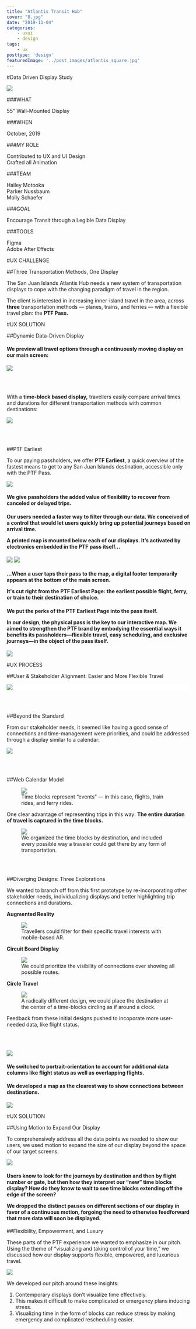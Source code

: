 ```yaml
---
title: "Atlantis Transit Hub"
cover: "8.jpg"
date: "2019-11-04"
categories:
    - uxui
    - design
tags:
    - ux
posttype: 'design'
featuredImage: '../post_images/atlantis_square.jpg'
---
```


#Data Driven Display Study

<cover-img>

<img src="../post_images/atlantis/atlantis_mockup.jpg">

</cover-img>

<design-meta>

###WHAT

55" Wall-Mounted Display

###WHEN

October, 2019

###MY ROLE

Contributed to UX and UI Design\
Crafted all Animation

###TEAM

Hailey Motooka\
Parker Nussbaum\
Molly Schaefer

###GOAL

Encourage Transit through a Legible Data Display

###TOOLS

Figma\
Adobe After Effects

</design-meta>

<grid-container>

#UX CHALLENGE

##Three Transportation Methods, One Display

The San Juan Islands Atlantis Hub needs a new system of transportation displays to cope with the changing paradigm of travel in the region.

The client is interested in increasing inner-island travel in the area, across **three** transportation methods — planes, trains, and ferries — with a flexible travel plan: the **PTF Pass.**


#UX SOLUTION

##Dynamic Data-Driven Display

<!-- For all our users, we present 12 hours of travel options in our main screen.

For our paying passholders, we show them a special planning page and map-based interaction to streamline their journeys. -->

<text-pair>

<h4>

We preview all travel options through a continuously moving display on our main screen:

</h4>

<img src="../post_images/atlantis/excerpt.gif">

</text-pair>

<!-- `youtube: https://youtu.be/1Ybu5603k_w` -->

<br><br>

With a **time-block based display,** travellers easily compare arrival times and durations for different transportation methods with common destinations:

<img src="../post_images/atlantis/victoria_closeup.png">

<br><br>

##PTF Earliest

To our paying passholders, we offer **PTF Earliest**, a quick overview of the fastest means to get to any San Juan Islands destination, accessible only with the PTF Pass.

<img-pair>

<img src="../post_images/atlantis/earliest_transition.gif">

<h4>

We give passholders the added value of **flexibility** to recover from canceled or delayed trips.

</h4>

</img-pair>

<text-pair>

<h4>

Our users needed a faster way to filter through our data. We conceived of a control that would let users quickly bring up potential journeys based on arrival time.

A printed map is mounted below each of our displays. It’s activated by electronics embedded in the PTF pass itself...

</h4>

<img src="../post_images/atlantis/itinerary_planner.jpg">

</text-pair>

<img-pair>

<img src="../post_images/atlantis/earliest.gif">

<h4>

...When a user taps their pass to the map, a digital footer temporarily appears at the bottom of the main screen.

It's cut right from the PTF Earliest Page: the earliest possible flight, ferry, or train to their destination of choice.

</h4>

</img-pair>

<text-pair>

<h4>

We put the perks of the PTF Earliest Page into the pass itself.

In our design, the physical pass is the key to our interactive map. We aimed to strengthen the PTF brand by embodying the essential ways it benefits its passholders—fliexible travel, easy scheduling, and exclusive journeys—in the object of the pass itself.

</h4>

<img src="../post_images/atlantis/ptf_pass2.png">

</text-pair>


#UX PROCESS

##User & Stakeholder Alignment: Easier and More Flexible Travel

<div style="background:white;border-radius:10px">
<img src="../post_images/atlantis/stakeholder_map.png" style="background:white">
</div>



<!-- To prioritize flexibility, we decided it was key to incorporate all three forms of transportation into our display.


We built our display by first modelling the existing data, which fell into categories that differed for each transportation method:

<img src="../post_images/atlantis/what_is1.png">

We identified categories common across planes, trains, and ferries that were useful for the **functions** of everyday transit, and we selected a few others that contributed to a sense of **connectivity.**

<img src="../post_images/atlantis/what_is2.png"> -->

<br><br>

##Beyond the Standard

From our stakeholder needs, it seemed like having a good sense of connections and time-management were priorities, and could be addressed through a display similar to a calendar:

<img src="../post_images/atlantis/what_could_be.jpg">

<br><br>

##Web Calendar Model

<figure>
<img src="../post_images/atlantis/iteration1.jpg">
<figcaption>Time blocks represent “events” — in this case, flights, train rides, and ferry rides.</figcaption>
</figure>


One clear advantage of representing trips in this way: **The entire duration of travel is captured in the time blocks.** 

<figure>
<img src="../post_images/atlantis/iteration1_closeup.png">
<figcaption>We organized the time blocks by destination, and included every possible way a traveler could get there by any form of transportation.</figcaption>
</figure>

<br><br>

##Diverging Designs: Three Explorations

We wanted to branch off from this first prototype by re-incorporating other stakeholder needs, individualizing displays and better highlighting trip connections and durations.

**Augmented Reality**

<figure>
<img src="../post_images/atlantis/exploration1.jpg">
<figcaption>Travellers could filter for their specific travel interests with mobile-based AR.</figcaption>
</figure>


**Circuit Board Display**

<figure>
<img src="../post_images/atlantis/exploration2.jpg">
<figcaption>We could prioritize the visibility of connections over showing all possible routes.</figcaption>
</figure>

**Circle Travel**

<figure>
<img src="../post_images/atlantis/exploration3.jpg">
<figcaption>A radically different design, we could place the destination at the center of a time-blocks circling as if around a clock.</figcaption>
</figure>

Feedback from these initial designs pushed to incoporate more user-needed data, like flight status.

<br><br>

<img-pair>

<img src="../post_images/atlantis/iteration3.jpg">

<h4>

We switched to portrait-orientation to account for additional data columns like flight status as well as overlapping flights.

</h4>

</img-pair>

<text-pair>

<h4>

We developed a map as the clearest way to show connections between destinations.

</h4>

<img src="../post_images/atlantis/iteration3_map.jpg">

</text-pair>

#UX SOLUTION

##Using Motion to Expand Our Display

To comprehensively address all the data points we needed to show our users, we used motion to expand the size of our display beyond the space of our target screens.

<img-pair>

<img src="../post_images/atlantis/animated_display.png">

<h4>

Users know to look for the journeys by destination and then by flight number or gate, but then how they interpret our “new” time blocks display? How do they know to wait to see time blocks extending off the edge of the screen?

We dropped the distinct pauses on different sections of our display in favor of a continuous motion, forgoing the need to otherwise feedforward that more data will soon be displayed.

</h4>

</img-pair>

##Flexibility, Empowerment, and Luxury

These parts of the PTF experience we wanted to emphasize in our pitch. Using the theme of “visualizing and taking control of your time,” we discussed how our display supports flexible, empowered, and luxurious travel.

<img src="../post_images/atlantis/pitch.jpg">

We developed our pitch around these insights:
1. Contemporary displays don’t visualize time effectively.
2. This makes it difficult to make complicated or emergency plans inducing stress.
3. Visualizing time in the form of blocks can reduce stress by making emergency and complicated rescheduling easier. 

</grid-container>